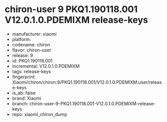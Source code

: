 # chiron-user 9 PKQ1.190118.001 V12.0.1.0.PDEMIXM release-keys
- manufacturer: xiaomi
- platform: 
- codename: chiron
- flavor: chiron-user
- release: 9
- id: PKQ1.190118.001
- incremental: V12.0.1.0.PDEMIXM
- tags: release-keys
- fingerprint: Xiaomi/chiron/chiron:9/PKQ1.190118.001/V12.0.1.0.PDEMIXM:user/release-keys
- is_ab: false
- brand: Xiaomi
- branch: chiron-user-9-PKQ1.190118.001-V12.0.1.0.PDEMIXM-release-keys
- repo: xiaomi_chiron_dump
